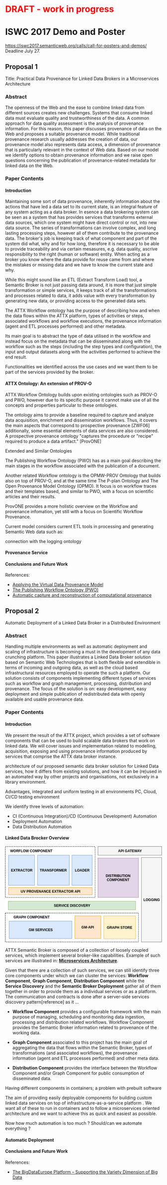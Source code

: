 <h1 style="color:red">DRAFT - work in progress</h1>

# ISWC 2017 Demo and Poster

https://iswc2017.semanticweb.org/calls/call-for-posters-and-demos/ Deadline July 27.

## Proposal 1

Title: Practical Data Provenance for Linked Data Brokers in a Microservices Architecture

### Abstract

The openness of the Web and the ease to combine linked
data from different sources creates new challenges. Systems
that consume linked data must evaluate quality and trustworthiness
of the data. A common approach for data quality
assessment is the analysis of provenance information. For
this reason, this paper discusses provenance of data on the
Web and proposes a suitable provenance model. While traditional
provenance research usually addresses the creation
of data, our provenance model also represents data access,
a dimension of provenance that is particularly relevant in
the context of Web data. Based on our model we identify
options to obtain provenance information and we raise open
questions concerning the publication of provenance-related
metadata for linked data on the Web.



### Paper Contents

#### Introduction

Maintaining some sort of data provenance, inherently information about the actions that have led a data set to its current state, is an integral feature of any system acting as a data broker. In esence a data brokering system can be seen as a system that has provides services that transforms external data sources, which one system might have direct control or not, into new data source. The series of transformations can involve complex, and long lasting processing steps, however all of them contribute to the provenance data. The broker's job is keeping track of what component and part of the system did what, why and for how long, therefore it is necessary to be able to provide traceability and via certain mesasures, e.g. data quality, ascrive responsibility to the right (human or software) entity. When acting as a broker you know where the data provide for reuse came from and where the mistakes or missing data and we have to know the current state and why.

While this might sound like an ETL (Extract Transform Load) tool, a Semantic Broker is not just passing data around, it is more that just simple transformation or simple services, it keeps track of all the transformations and processes related to data, it adds value with every transformation by generating new data, or providing access to the generated data sets.

The ATTX Workflow ontology has the purpose of describing how and when the data flows within the ATTX platform, types of activities or steps, associated workflows and workflow executions, the provenance information (agent and ETL processes performed) and other metadata.

Its main goal is to abstract the type of data utilised in the workflow and instead focus on the metadata that can be disseminated along with the workflow such as the steps (including the step types and configuration), the input and output datasets along with the activities performed to achieve the end result.

Functionalities we identified across the use cases and we want them to be part of the services provided by the broker.

#### ATTX Ontology: An extension of PROV-O

ATTX Workflow Ontology builds upon existing ontologies such as PROV-O and PWO, however due to its specific purpose it cannot make use of all the concepts and properties particular to these ontologies.

The ontology aims to provide a baseline required to capture and analyze data acquisition, enrichment and dissemination workflows. Thus, it covers the main aspects that correspond to prospective provenance [ZWF06] additionally, some essential elements of data services are also considered. A prospective provenance ontology "captures the procedure or "recipe" required to produce a data artifact." [ProvONE]

Extended and Similar Ontologies

The Publishing Workflow Ontology (PWO) has as a main goal describing the main stages in the workflow associated with the publication of a document.

Another related Workflow ontology is the OPMW-PROV Ontology that builds also on top of PROV-O, and at the same time The P-plan Ontology and The Open Provenance Model Ontology (OPMO). It focus is on workflow traces and their templates based, and similar to PWO, with a focus on scientific articles and their results.

ProvONE provides a more holistic overview on the Workflow and provenance infomation, yet still with a focus on Scientific Workflow Provenance.

Current model considers current ETL tools in processing and generating Semantic Web data such as:

connection with the logging ontology

#### Provenance Service


#### Conclusions and Future Work


References:
* [Applying the Virtual Data Provenance Model](https://link.springer.com/chapter/10.1007/11890850_16)
* [The Publishing Workflow Ontology (PWO)](http://www.semantic-web-journal.net/content/publishing-workflow-ontology-pwo)
* [Automatic capture and reconstruction of computational provenance](http://onlinelibrary.wiley.com/doi/10.1002/cpe.1247/full )


## Proposal 2

Automatic Deployment of a Linked Data Broker in a Distributed Environment

### Abstract
Handling multiple environments as well as automatic deployment and scaling of infrastructure is becoming a must in the development of any data crunching platform. This paper illustrates a Linked Data Broker solution based on Semantic Web Technologies that is both flexible and extendible in terms of incoming and outgoing data, as well as the cloud based infrastructural resources employed to operate the such a platform. Our solution consists of components implementing different types of services such as workflow and graph management, processing, distribution and provenance. The focus of the solution is on: easy development, easy deployment and simple publication of redistributed data with openly available and usable provenance data.

### Paper Contents

#### Introduction

We present the result of the ATTX project, which provides a set of software components that can be used to build scalable data brokers that work on linked data. We will cover issues and implementation related to modelling, acquisition, exposing and using provenance information produced by services that comprise the ATTX data broker instance.

architecture of our proposed semantic data broker solution for Linked Data services, how it differs from existing solutions, and how it can be (re)used in an automated way by other projects and organisations, not exclusively in a library environment.

Advantages, integrated and uniform testing in all environments PC, Cloud, CI/CD testing environment

We identify three levels of automation:
* CI (Continuous Integration)/CD (Continuous Development) Automation
* Deployment Automation
* Data Distribution Automation

#### Linked Data Brocker Overview

![Figure 1. ATTX Platform Architecture](images/platform_architecture.png)

ATTX Semantic Broker is composed of a collection of loosely coupled services, which implement several broker-like capabilities. Example of such services are illustrated in: **[Microservices Architecture](#microservices-example)**.

Given that there are a collection of such services, we can still identify three core components under which we can cluster the services: **Workflow Component**, **Graph Component**, **Distribution Component** while the **Service Discovery** and the **Semantic Broker Deployment** gather all of them together in order to provide them as a individual services or as a platform. The communication and contracts is done after a server-side services discovery pattern[reference] as it ...

* **Workflow Component** provides a configurable framework with the main purpose of managing, scheduling and monitoring data ingestion, processing and distribution related workflows. Workflow Component provides the Semantic Broker information related to provenance of the working data.

* **Graph Component** associated to this project has the main goal of aggregating the data that flows within the Semantic Broker, types of transformations (and associated workflows), the provenance information (agent and ETL processes performed) and other meta data.

* **Distribution Component** provides the interface between the Workflow Component and/or Graph Component for public consumption of disseminated data.


Having different components in containers; a problem with prebuilt software

The aim of providing easily deployable components for building custom linked data services on top of infrastructure-as-a-service platform	.
We want all of these to run in containers and to follow a microservices oriented architecture and we want to achieve this as quick and easiest as possible.

Now how much automation is too much ?
Should/can we automate everything ?

#### Automatic Deployment


#### Conclusions and Future Work


References:
* [The BigDataEurope Platform – Supporting the Variety Dimension of Big Data](https://link.springer.com/chapter/10.1007/978-3-319-60131-1_3)

